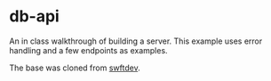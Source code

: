 # db-api

An in class walkthrough of building a server. This example uses error handling and a few endpoints as examples.

The base was cloned from [swftdev](https://github.com/swftdev).
